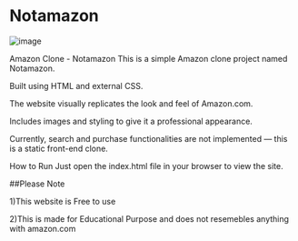 # Notamazon
![image](https://github.com/user-attachments/assets/b632f4aa-75f1-4016-9a73-da08246d932f)

Amazon Clone - Notamazon
This is a simple Amazon clone project named Notamazon.

Built using HTML and external CSS.

The website visually replicates the look and feel of Amazon.com.

Includes images and styling to give it a professional appearance.

Currently, search and purchase functionalities are not implemented — this is a static front-end clone.

How to Run
Just open the index.html file in your browser to view the site.


##Please Note

1)This website is Free to use 

2)This is made for Educational Purpose and does not resemebles anything with amazon.com




